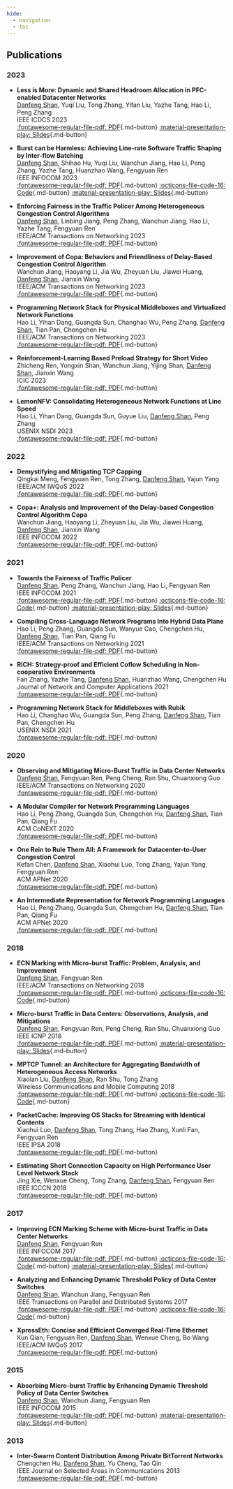 ```yaml
---
hide:
  - navigation
  - toc
---
```


## Publications

### 2023
- **Less is More: Dynamic and Shared Headroom Allocation in PFC-enabled Datacenter Networks**  
<u>Danfeng Shan</u>, Yuqi Liu, Tong Zhang, Yifan Liu, Yazhe Tang, Hao Li, Peng Zhang  
IEEE ICDCS 2023  
[:fontawesome-regular-file-pdf: PDF](https://ieeexplore.ieee.org/abstract/document/10272497){.md-button}
[:material-presentation-play: Slides](assets/slides/icdcs23-dsh-slides.pdf){.md-button}

- **Burst can be Harmless: Achieving Line-rate Software Traffic Shaping by Inter-flow Batching**  
<u>Danfeng Shan</u>, Shihao Hu, Yuqi Liu, Wanchun Jiang, Hao Li, Peng Zhang, Yazhe Tang, Huanzhao Wang, Fengyuan Ren  
IEEE INFOCOM 2023  
[:fontawesome-regular-file-pdf: PDF](https://ieeexplore.ieee.org/abstract/document/10229082){.md-button}
[:octicons-file-code-16: Code](https://github.com/ants-xjtu/FlowBundler){.md-button}
[:material-presentation-play: Slides](assets/slides/infocom23-flowbundler-slides.pdf){.md-button}

- **Enforcing Fairness in the Traffic Policer Among Heterogeneous Congestion Control Algorithms**  
<u>Danfeng Shan</u>, Linbing Jiang, Peng Zhang, Wanchun Jiang, Hao Li, Yazhe Tang, Fengyuan Ren  
IEEE/ACM Transactions on Networking 2023  
[:fontawesome-regular-file-pdf: PDF](https://ieeexplore.ieee.org/document/10154587){.md-button}

- **Improvement of Copa: Behaviors and Friendliness of Delay-Based Congestion Control Algorithm**  
Wanchun Jiang, Haoyang Li, Jia Wu, Zheyuan Liu, Jiawei Huang, <u>Danfeng Shan</u>, Jianxin Wang  
IEEE/ACM Transactions on Networking 2023  
[:fontawesome-regular-file-pdf: PDF](https://ieeexplore.ieee.org/abstract/document/10163771){.md-button}

- **Programming Network Stack for Physical Middleboxes and Virtualized Network Functions**  
Hao Li, Yihan Dang, Guangda Sun, Changhao Wu, Peng Zhang, <u>Danfeng Shan</u>, Tian Pan, Chengchen Hu  
IEEE/ACM Transactions on Networking 2023  
[:fontawesome-regular-file-pdf: PDF](https://ieeexplore.ieee.org/abstract/document/10273850){.md-button}

- **Reinforcement-Learning Based Preload Strategy for Short Video**  
Zhicheng Ren, Yongxin Shan, Wanchun Jiang, Yijing Shan, <u>Danfeng Shan</u>, Jianxin Wang  
ICIC 2023  
[:fontawesome-regular-file-pdf: PDF](https://link.springer.com/chapter/10.1007/978-981-99-4761-4_28){.md-button}

- **LemonNFV: Consolidating Heterogeneous Network Functions at Line Speed**  
Hao Li, Yihan Dang, Guangda Sun, Guyue Liu, <u>Danfeng Shan</u>, Peng Zhang  
USENIX NSDI 2023  
[:fontawesome-regular-file-pdf: PDF](https://www.usenix.org/system/files/nsdi23-li-hao.pdf){.md-button}


### 2022
- **Demystifying and Mitigating TCP Capping**  
Qingkai Meng, Fengyuan Ren, Tong Zhang, <u>Danfeng Shan</u>, Yajun Yang  
IEEE/ACM IWQoS 2022  
[:fontawesome-regular-file-pdf: PDF](https://ieeexplore.ieee.org/abstract/document/9812892){.md-button}

- **Copa+: Analysis and Improvement of the Delay-based Congestion Control Algorithm Copa**  
Wanchun Jiang, Haoyang Li, Zheyuan Liu, Jia Wu, Jiawei Huang, <u>Danfeng Shan</u>, Jianxin Wang  
IEEE INFOCOM 2022  
[:fontawesome-regular-file-pdf: PDF](https://ieeexplore.ieee.org/abstract/document/9796913){.md-button}


### 2021
- **Towards the Fairness of Traffic Policer**  
<u>Danfeng Shan</u>, Peng Zhang, Wanchun Jiang, Hao Li, Fengyuan Ren  
IEEE INFOCOM 2021  
[:fontawesome-regular-file-pdf: PDF](https://ieeexplore.ieee.org/abstract/document/9488761){.md-button}
[:octicons-file-code-16: Code](https://github.com/ants-xjtu/FairPolicer){.md-button}
[:material-presentation-play: Slides](assets/slides/infocom21-fairpolicer-slides.pdf){.md-button}

- **Compiling Cross-Language Network Programs Into Hybrid Data Plane**  
Hao Li, Peng Zhang, Guangda Sun, Wanyue Cao, Chengchen Hu, <u>Danfeng Shan</u>, Tian Pan, Qiang Fu  
IEEE/ACM Transactions on Networking 2021  
[:fontawesome-regular-file-pdf: PDF](https://ieeexplore.ieee.org/abstract/document/9648264){.md-button}

- **RICH: Strategy-proof and Efficient Coflow Scheduling in Non-cooperative Environments**  
Fan Zhang, Yazhe Tang, <u>Danfeng Shan</u>, Huanzhao Wang, Chengchen Hu  
Journal of Network and Computer Applications 2021  
[:fontawesome-regular-file-pdf: PDF](https://www.sciencedirect.com/science/article/pii/S1084804521002319){.md-button}

- **Programming Network Stack for Middleboxes with Rubik**  
Hao Li, Changhao Wu, Guangda Sun, Peng Zhang, <u>Danfeng Shan</u>, Tian Pan, Chengchen Hu  
USENIX NSDI 2021  
[:fontawesome-regular-file-pdf: PDF](https://www.usenix.org/system/files/nsdi21-li.pdf){.md-button}


### 2020
- **Observing and Mitigating Micro-Burst Traffic in Data Center Networks**  
<u>Danfeng Shan</u>, Fengyuan Ren, Peng Cheng, Ran Shu, Chuanxiong Guo  
IEEE/ACM Transactions on Networking 2020  
[:fontawesome-regular-file-pdf: PDF](https://ieeexplore.ieee.org/abstract/document/8930612){.md-button}

- **A Modular Compiler for Network Programming Languages**  
Hao Li, Peng Zhang, Guangda Sun, Chengchen Hu, <u>Danfeng Shan</u>, Tian Pan, Qiang Fu  
ACM CoNEXT 2020  
[:fontawesome-regular-file-pdf: PDF](https://dl.acm.org/doi/abs/10.1145/3386367.3432063){.md-button}

- **One Rein to Rule Them All: A Framework for Datacenter-to-User Congestion Control**  
Kefan Chen, <u>Danfeng Shan</u>, Xiaohui Luo, Tong Zhang, Yajun Yang, Fengyuan Ren  
ACM APNet 2020  
[:fontawesome-regular-file-pdf: PDF](https://dl.acm.org/doi/abs/10.1145/3411029.3411036){.md-button}

- **An Intermediate Representation for Network Programming Languages**  
Hao Li, Peng Zhang, Guangda Sun, Chengchen Hu, <u>Danfeng Shan</u>, Tian Pan, Qiang Fu  
ACM APNet 2020  
[:fontawesome-regular-file-pdf: PDF](https://dl.acm.org/doi/abs/10.1145/3411029.3411030){.md-button}


### 2018
- **ECN Marking with Micro-burst Traffic: Problem, Analysis, and Improvement**  
<u>Danfeng Shan</u>, Fengyuan Ren  
IEEE/ACM Transactions on Networking 2018  
[:fontawesome-regular-file-pdf: PDF](https://ieeexplore.ieee.org/abstract/document/8372948){.md-button}
[:octicons-file-code-16: Code](https://github.com/dfshan/dpdk-switch/tree/cedm){.md-button}

- **Micro-burst Traffic in Data Centers: Observations, Analysis, and Mitigations**  
<u>Danfeng Shan</u>, Fengyuan Ren, Peng Cheng, Ran Shu, Chuanxiong Guo  
IEEE ICNP 2018  
[:fontawesome-regular-file-pdf: PDF](https://ieeexplore.ieee.org/abstract/document/8526807){.md-button}
[:material-presentation-play: Slides](assets/slides/icnp18-micro-burst-slides.pdf){.md-button}

- **MPTCP Tunnel: an Architecture for Aggregating Bandwidth of Heterogeneous Access Networks**  
Xiaolan Liu, <u>Danfeng Shan</u>, Ran Shu, Tong Zhang  
Wireless Communications and Mobile Computing 2018  
[:fontawesome-regular-file-pdf: PDF](https://downloads.hindawi.com/journals/wcmc/2018/2045760.pdf){.md-button}
[:octicons-file-code-16: Code](https://github.com/dfshan/mptcp-tunnel){.md-button}

- **PacketCache: Improving OS Stacks for Streaming with Identical Contents**  
Xiaohui Luo, <u>Danfeng Shan</u>, Tong Zhang, Hao Zhang, Xunli Fan, Fengyuan Ren  
IEEE IPSA 2018  
[:fontawesome-regular-file-pdf: PDF](https://ieeexplore.ieee.org/abstract/document/8672374){.md-button}

- **Estimating Short Connection Capacity on High Performance User Level Network Stack**  
Jing Xie, Wenxue Cheng, Tong Zhang, <u>Danfeng Shan</u>, Fengyuan Ren  
IEEE ICCCN 2018  
[:fontawesome-regular-file-pdf: PDF](https://ieeexplore.ieee.org/abstract/document/8487397){.md-button}


### 2017
- **Improving ECN Marking Scheme with Micro-burst Traffic in Data Center Networks**  
<u>Danfeng Shan</u>, Fengyuan Ren  
IEEE INFOCOM 2017  
[:fontawesome-regular-file-pdf: PDF](https://ieeexplore.ieee.org/abstract/document/8057181){.md-button}
[:octicons-file-code-16: Code](https://github.com/dfshan/ns2-tso){.md-button}
[:material-presentation-play: Slides](assets/slides/infocom17-cedm-slides.pdf){.md-button}

- **Analyzing and Enhancing Dynamic Threshold Policy of Data Center Switches**  
<u>Danfeng Shan</u>, Wanchun Jiang, Fengyuan Ren  
IEEE Transactions on Parallel and Distributed Systems 2017  
[:fontawesome-regular-file-pdf: PDF](https://ieeexplore.ieee.org/abstract/document/7859368){.md-button}
[:octicons-file-code-16: Code](https://github.com/dfshan/dpdk-switch){.md-button}

- **XpressEth: Concise and Efficient Converged Real-Time Ethernet**  
Kun Qian, Fengyuan Ren, <u>Danfeng Shan</u>, Wenxue Cheng, Bo Wang  
IEEE/ACM IWQoS 2017  
[:fontawesome-regular-file-pdf: PDF](https://ieeexplore.ieee.org/abstract/document/7969129){.md-button}


### 2015
- **Absorbing Micro-burst Traffic by Enhancing Dynamic Threshold Policy of Data Center Switches**  
<u>Danfeng Shan</u>, Wanchun Jiang, Fengyuan Ren  
IEEE INFOCOM 2015  
[:fontawesome-regular-file-pdf: PDF](https://ieeexplore.ieee.org/abstract/document/7218374){.md-button}
[:material-presentation-play: Slides](assets/slides/infocom15-edt-slides.pdf){.md-button}


### 2013
- **Inter-Swarm Content Distribution Among Private BitTorrent Networks**  
Chengchen Hu, <u>Danfeng Shan</u>, Yu Cheng, Tao Qin  
IEEE Journal on Selected Areas in Communications 2013  
[:fontawesome-regular-file-pdf: PDF](https://ieeexplore.ieee.org/abstract/document/6559961){.md-button}

